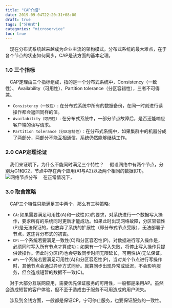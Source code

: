 ```yaml
---
title: "CAP介绍"
date: 2019-09-04T22:20:31+08:00
draft: true
tags: ["分布式"]
categories: "microservice"
toc: true
---
```

&emsp;现在分布式系统越来越成为企业主流的架构模式。分布式系统的最大难点，在于各个节点的状态如何同步，CAP是该方面的基本定理。

### 1.0 三个指标
&emsp;CAP定理由三个指标组成，指的是一个分布式系统中，Consistency（一致性）、 Availability（可用性）、Partition tolerance（分区容错性），三者不可得兼。

- `Consistency（一致性）`: 在分布式系统中所有的数据备份，在同一时刻进行读操作都会返回同样的值。
- `Availability（可用性）`: 在分布式系统中，一部分节点故障后，是否还能响应客户端的读写请求。
- `Partition tolerance（分区容错性）`: 在分布式系统中，如果集群中的机器分成了两部分，两部分不能互相通信，系统仍然能够继续工作。

### 2.0 CAP定理论证
&emsp;我们来证明下，为什么不能同时满足三个特性？
&emsp;假设网络中有两个节点，分别为G1和G2，节点中存在两个应用(A1与A2)以及两个相同的数据(D1)。
![网络节点分布](../images/distributed/网络节点分布.jpg)
&emsp;在正常情况下，

### 3.0 取舍策略
&emsp;CAP三个特性只能满足其中两个，那么有三种策略:

- `CA:`如果需要满足可用性(A)和一致性(C)的要求，对系统进行一个数据写入操作，要求所有的系统同时更新才能成功。如果此时出现网络故障，分区容错性(P)是无法保证的，也放弃了系统的扩展性（即分布式节点受限），无法部署子节点，这违背分布式的初衷。
- `CP:`一个系统若要满足一致性(C)和分区容忍性(P)，对数据进行写入操作是，必须同时写入所有节点才算成功；如果有一个写入失败，将停止写入操作只提供读操作。但此时分区(P)也会导致同步时间无限延长，可用性(A)无法保证。
- `AP:`一个系统若要满足可用性(A)和分区容忍性(P)，当对某个节点进行写操作时，其他节点会通过异步方式同步。就算同步出现异常或延迟，不会影响服务，但会造成短暂的数据不一致(C)。

&emsp;对于大部分互联网应用，需要优先保证服务的可用性，一般都是采用AP。虽然会造成短暂的客户体验，但不至于造成由于服务不可用造成的用户流失。

&emsp;涉及到金钱方面，一般都是保证CP，宁可停止服务，也要保证服务的一致性。